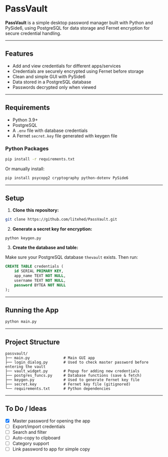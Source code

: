 # PassVault

**PassVault** is a simple desktop password manager built with Python and PySide6, using PostgreSQL for data storage and Fernet encryption for secure credential handling.

---

## Features

* Add and view credentials for different apps/services
* Credentials are securely encrypted using Fernet before storage
* Clean and simple GUI with PySide6
* Data stored in a PostgreSQL database
* Passwords decrypted only when viewed

---

## Requirements

* Python 3.9+
* PostgreSQL
* A `.env` file with database credentials
* A Fernet `secret.key` file generated with keygen file

### Python Packages

```bash
pip install -r requirements.txt
```

Or manually install:

```bash
pip install psycopg2 cryptography python-dotenv PySide6
```

---

## Setup

1. **Clone this repository:**

```bash
git clone https://github.com/litehed/PassVault.git
```

2. **Generate a secret key for encryption:**

```
python keygen.py
```
3. **Create the database and table:**

Make sure your PostgreSQL database `thevault` exists. Then run:

```sql
CREATE TABLE credentials (
    id SERIAL PRIMARY KEY,
    app_name TEXT NOT NULL,
    username TEXT NOT NULL,
    password BYTEA NOT NULL
);
```

---

## Running the App

```bash
python main.py
```

---

## Project Structure

```
passvault/
├── main.py               # Main GUI app
├── login_dialog.py       # Used to check master password before entering the vault
├── vault_widget.py       # Popup for adding new credentials
├── postgres_funcs.py     # Database functions (save & fetch)
├── keygen.py             # Used to generate Fernet key file
├── secret.key            # Fernet key file (gitignored)
└── requirements.txt      # Python dependencies
```

---

## To Do / Ideas

- [x]  Master password for opening the app
- [ ]  Export/import credentials
- [ ]  Search and filter
- [ ]  Auto-copy to clipboard
- [ ]  Category support
- [ ]  Link password to app for simple copy